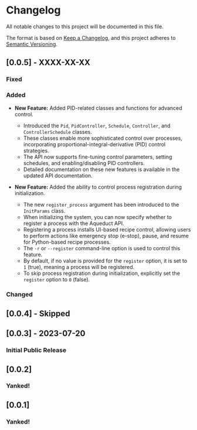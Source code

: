 # Changelog

All notable changes to this project will be documented in this file.

The format is based on [Keep a Changelog](https://keepachangelog.com/en/1.0.0/),
and this project adheres to [Semantic Versioning](https://semver.org/spec/v2.0.0.html).

## [0.0.5] - XXXX-XX-XX

### Fixed

### Added

-   **New Feature:** Added PID-related classes and functions for advanced control.

    -   Introduced the `Pid`, `PidController`, `Schedule`, `Controller`, and `ControllerSchedule` classes.
    -   These classes enable more sophisticated control over processes, incorporating proportional-integral-derivative (PID) control strategies.
    -   The API now supports fine-tuning control parameters, setting schedules, and enabling/disabling PID controllers.
    -   Detailed documentation on these new features is available in the updated API documentation.

-   **New Feature:** Added the ability to control process registration during initialization.
    -   The new `register_process` argument has been introduced to the `InitParams` class.
    -   When initializing the system, you can now specify whether to register a process with the Aqueduct API.
    -   Registering a process installs UI-based recipe control, allowing users to perform actions like emergency stop (e-stop), pause, and resume for Python-based recipe processes.
    -   The `-r` or `--register` command-line option is used to control this feature.
    -   By default, if no value is provided for the `register` option, it is set to `1` (true), meaning a process will be registered.
    -   To skip process registration during initialization, explicitly set the `register` option to `0` (false).

### Changed

## [0.0.4] - Skipped

## [0.0.3] - 2023-07-20

### Initial Public Release

## [0.0.2]

### Yanked!

## [0.0.1]

### Yanked!
